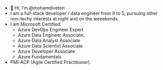 - 👋 Hi, I’m @mohamdiveten
- I am a full-stack developer / data engineer from 9 to 5; pursuing other non-techy interests at night and on the weeekends.
- I am Microsoft Certified:
  - Azure DevOps Engineer Expert
  - Azure Data Engineer Associate,
  - Azure Data Analyst Associate
  - Azure Data Scientist Associate 
  - Azure Developer Associate
  - Azure Fundamentals
- PMI-ACP (Agile Certified Practitioner). 

